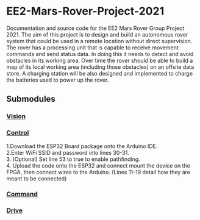 # EE2-Mars-Rover-Project-2021
Documentation and source code for the EE2 Mars Rover Group Project 2021. The aim of this project is to design and build an autonomous rover system that could be used in a remote location without direct supervision. The rover has a processing unit that is capable to receive movement commands and send status data. In doing this it needs to detect and avoid obstacles in its working area. Over time the rover should be able to build a map of its local working area (including those obstacles) on an offsite data store. A charging station will be also designed and implemented to charge the batteries used to power up the rover.

## Submodules

### [Vision](https://github.com/rs3319/EE2-Mars-Rover-Project-2021/tree/main/DE10_LITE_D8M_VIP_16)

### [Control](https://github.com/rs3319/EE2-Mars-Rover-Project-2021/tree/main/ESP32Files)
1.Download the ESP32 Board package onto the Arduino IDE.   
2.Enter WiFi SSID and password into lines 30-31.  
3. (Optional) Set line 53 to true to enable pathfinding.  
4. Upload the code onto the ESP32 and connect mount the device on the FPGA, then connect wires to the Arduino. (Lines 11-19 detail how they are meant to be connected)  
### [Command](https://github.com/rs3319/EE2-Mars-Rover-Project-2021/tree/main/webpagesServer)
### [Drive](https://github.com/rs3319/EE2-Mars-Rover-Project-2021/tree/main/Drive)

